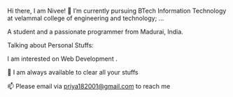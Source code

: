 Hi there, I am Nivee! 
🔭 I’m currently pursuing BTech Information Technology at velammal college of engineering and technology; ...

A student and a passionate programmer  from Madurai, India.

Talking about Personal Stuffs:

I am interested on Web Development .

💬 I am always available to clear all your stuffs

📫 Please email via priya182001@gmail.com to reach me


